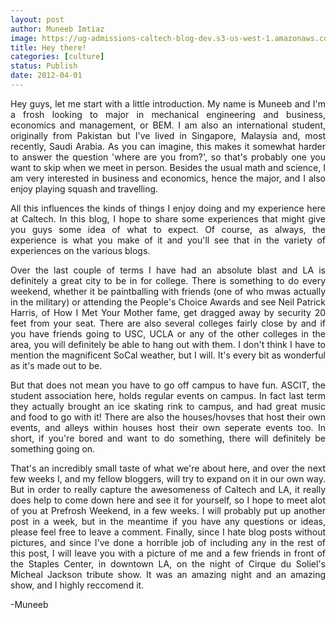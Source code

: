 ```yaml
---
layout: post
author: Muneeb Imtiaz
image: https://ug-admissions-caltech-blog-dev.s3-us-west-1.amazonaws.com/old_pictures/caltech_as_it_happens/6a0105349b8251970b0167645e7a1f970b.jpg
title: Hey there!
categories: [culture]
status: Publish
date: 2012-04-01
---
```


<p style="text-align: justify;">Hey guys, let me start with a little introduction. My name is Muneeb and I'm a frosh looking to major in mechanical engineering and business, economics and management, or BEM. I am also an international student, originally from Pakistan but I've lived in Singapore, Malaysia and, most recently, Saudi Arabia. As you can imagine, this makes it somewhat harder to answer the question 'where are you from?', so that's probably one you want to skip when we meet in person. Besides the usual math and science, I am very interested in business and economics, hence the major, and I also enjoy playing squash and travelling.

<p style="text-align: justify;">All this influences the kinds of things I enjoy doing and my experience here at Caltech. In this blog, I hope to share some experiences that might give you guys some idea of what to expect. Of course, as always, the experience is what you make of it and you'll see that in the variety of experiences on the various blogs.

<p style="text-align: justify;">Over the last couple of terms I have had an absolute blast and LA is definitely a great city to be in for college. There is something to do every weekend, whether it be paintballing with friends (one of who mwas actually in the military) or attending the People's Choice Awards and see Neil Patrick Harris, of How I Met Your Mother fame, get dragged away by security 20 feet from your seat. There are also several colleges fairly close by and if you have friends going to USC, UCLA or any of the other colleges in the area, you will definitely be able to hang out with them. I don't think I have to mention the magnificent SoCal weather, but I will. It's every bit as wonderful as it's made out to be.

<p style="text-align: justify;">But that does not mean you have to go off campus to have fun. ASCIT, the student association here, holds regular events on campus. In fact last term they actually brought an ice skating rink to campus, and had great music and food to go with it! There are also the houses/hovses that host their own events, and alleys within houses host their own seperate events too. In short, if you're bored and want to do something, there will definitely be something going on.

<p style="text-align: justify;">That's an incredibly small taste of what we're about here, and over the next few weeks I, and my fellow bloggers, will try to expand on it in our own way. But in order to really capture the awesomeness of Caltech and LA, it really does help to come down here and see it for yourself, so I hope to meet alot of you at Prefrosh Weekend, in a few weeks. I will probably put up another post in a week, but in the meantime if you have any questions or ideas, please feel free to leave a comment. Finally, since I hate blog posts without pictures, and since I've done a horrible job of including any in the rest of this post, I will leave you with a picture of me and a few friends in front of the Staples Center, in downtown LA, on the night of Cirque du Soliel's Micheal Jackson tribute show. It was an amazing night and an amazing show, and I highly reccomend it.

-Muneeb
